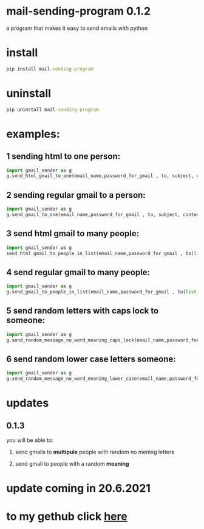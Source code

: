 # mail-sending-program 0.1.2

a program that makes it easy to send emails with python

# install
```cmd
pip install mail-sending-program
```

# uninstall 

```cmd
pip uninstall mail-sending-program
```


# examples:

## 1 sending html to one person:
```python
import gmail_sender as g 
g.send_html_gmail_to_one(email_name,password_for_gmail , to, subject, content_html)

```
## 2 sending regular gmail to a person:
```python 
import gmail_sender as g 
g.send_gmail_to_one(email_name,password_for_gmail , to, subject, content)

```

## 3 send html gmail to many people:
```python 
import gmail_sender as g 
send_html_gmail_to_people_in_list(email_name,password_for_gmail , to(list), subject, content_html)
```

## 4 send regular gmail to many people:
```python 
import gmail_sender as g 
g.send_gmail_to_people_in_list(email_name,password_for_gmail , to(list), subject, content)
```
## 5 send random letters with caps lock to someone:
```python 
import gmail_sender as g 
g.send_random_message_no_word_meaning_caps_lock(email_name,password_for_gmail , to, subject, how many letters)
```
## 6 send random lower case letters someone:
```python
import gmail_sender as g 
g.send_random_message_no_word_meaning_lower_case(email_name,password_for_gmail , to, subject, how many letters)
```

# updates

## 0.1.3

you will be able to:

1. send gmails to **multipule** people with random no mening letters 

2. send gmail to people with a random **meaning**

<h1>update coming in 20.6.2021<h1>

# to my gethub click [here](https://github.com/Pydevoleper/mail-sender-program)
